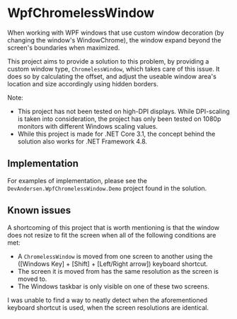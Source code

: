# WpfChromelessWindow

When working with WPF windows that use custom window decoration (by changing the window's WindowChrome), the window expand beyond the screen's boundaries when maximized.

This project aims to provide a solution to this problem, by providing a custom window type, `ChromelessWindow`, which takes care of this issue. It does so by calculating the offset, and adjust the useable window area's location and size accordingly using hidden borders.

Note:

- This project has not been tested on high-DPI displays. While DPI-scaling is taken into consideration, the project has only been tested on 1080p monitors with different Windows scaling values.
- While this project is made for .NET Core 3.1, the concept behind the solution also works for .NET Framework 4.8.

## Implementation

For examples of implementation, please see the `DevAndersen.WpfChromelessWindow.Demo` project found in the solution.

## Known issues

A shortcoming of this project that is worth mentioning is that the window does not resize to fit the screen when all of the following conditions are met:

- A `ChromelessWindow` is moved from one screen to another using the ([Windows Key] + [Shift] + [Left/Right arrow]) keyboard shortcut.
- The screen it is moved from has the same resolution as the screen is moved to.
- The Windows taskbar is only visible on one of these two screens.

I was unable to find a way to neatly detect when the aforementioned keyboard shortcut is used, when the screen resolutions are identical.
